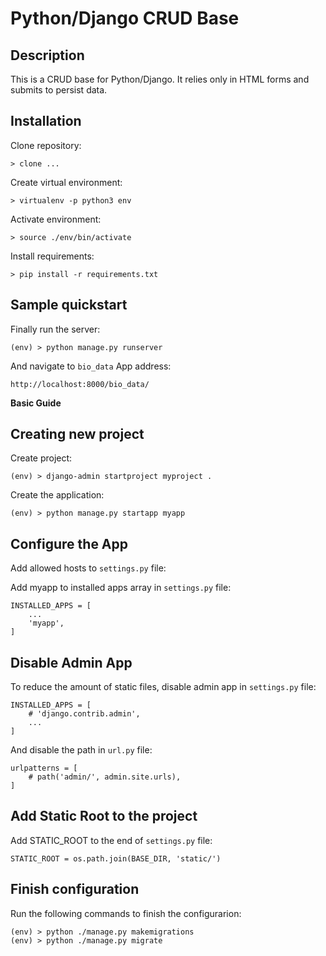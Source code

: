 # Python/Django CRUD Base

## Description

This is a CRUD base for Python/Django. It relies only in HTML forms and submits to persist data.


## Installation

Clone repository:

```
> clone ...
```

Create virtual environment:

```
> virtualenv -p python3 env
```

Activate environment:

```
> source ./env/bin/activate
```

Install requirements:

```
> pip install -r requirements.txt
```

## Sample quickstart

Finally run the server:

```
(env) > python manage.py runserver
```

And navigate to ```bio_data``` App address:

```
http://localhost:8000/bio_data/
```

**Basic Guide**

## Creating new project

Create project:

```
(env) > django-admin startproject myproject .
```

Create the application:

```
(env) > python manage.py startapp myapp
```

## Configure the App

Add allowed hosts to ```settings.py``` file:


Add myapp to installed apps array in  ```settings.py``` file:

```
INSTALLED_APPS = [
    ...
    'myapp',
]
```

## Disable Admin App

To reduce the amount of static files, disable admin app in  ```settings.py``` file:

```
INSTALLED_APPS = [
    # 'django.contrib.admin',
    ...
]
```

And disable the path in ```url.py``` file:

```
urlpatterns = [
    # path('admin/', admin.site.urls),
]
```

## Add Static Root to the project

Add STATIC_ROOT to the end of ```settings.py``` file:

```
STATIC_ROOT = os.path.join(BASE_DIR, 'static/')
```

## Finish configuration

Run the following commands to finish the configurarion:

```
(env) > python ./manage.py makemigrations
(env) > python ./manage.py migrate

```

